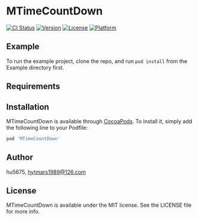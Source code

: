 # MTimeCountDown

[![CI Status](http://img.shields.io/travis/hu5675/MTimeCountDown.svg?style=flat)](https://travis-ci.org/hu5675/MTimeCountDown)
[![Version](https://img.shields.io/cocoapods/v/MTimeCountDown.svg?style=flat)](http://cocoapods.org/pods/MTimeCountDown)
[![License](https://img.shields.io/cocoapods/l/MTimeCountDown.svg?style=flat)](http://cocoapods.org/pods/MTimeCountDown)
[![Platform](https://img.shields.io/cocoapods/p/MTimeCountDown.svg?style=flat)](http://cocoapods.org/pods/MTimeCountDown)

## Example

To run the example project, clone the repo, and run `pod install` from the Example directory first.

## Requirements

## Installation

MTimeCountDown is available through [CocoaPods](http://cocoapods.org). To install
it, simply add the following line to your Podfile:

```ruby
pod 'MTimeCountDown'
```

## Author

hu5675, hytmars1989@126.com

## License

MTimeCountDown is available under the MIT license. See the LICENSE file for more info.
